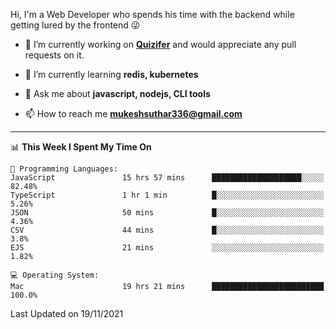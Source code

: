 Hi, I'm a Web Developer who spends his time with the backend while getting lured by the frontend 😜

- 🔭 I’m currently working on **[Quizifer](https://github.com/SutharMukesh/Quizifer/)** and would appreciate any pull requests on it.

- 🌱 I’m currently learning **redis, kubernetes**

- 💬 Ask me about **javascript, nodejs, CLI tools**

- 📫 How to reach me **mukeshsuthar336@gmail.com**

---
<!--START_SECTION:waka-->
📊 **This Week I Spent My Time On** 

```text
💬 Programming Languages: 
JavaScript               15 hrs 57 mins      ████████████████████░░░░░   82.48% 
TypeScript               1 hr 1 min          █░░░░░░░░░░░░░░░░░░░░░░░░   5.26% 
JSON                     50 mins             █░░░░░░░░░░░░░░░░░░░░░░░░   4.36% 
CSV                      44 mins             █░░░░░░░░░░░░░░░░░░░░░░░░   3.8% 
EJS                      21 mins             ░░░░░░░░░░░░░░░░░░░░░░░░░   1.82%

💻 Operating System: 
Mac                      19 hrs 21 mins      █████████████████████████   100.0%

```


 Last Updated on 19/11/2021
<!--END_SECTION:waka-->
